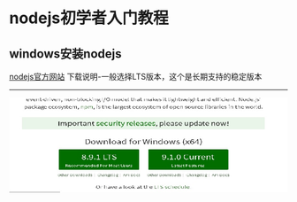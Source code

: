 # nodejs初学者入门教程
## windows安装nodejs
[nodejs官方网站](https://nodejs.org)
    下载说明-一般选择LTS版本，这个是长期支持的稳定版本
***
![下载](images/download.jpg)



